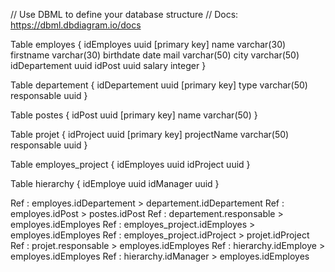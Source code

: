// Use DBML to define your database structure
// Docs: https://dbml.dbdiagram.io/docs

Table employes {
  idEmployes uuid [primary key]
  name varchar(30)
  firstname varchar(30)
  birthdate date
  mail varchar(50)
  city varchar(50)
  idDepartement uuid 
  idPost uuid
  salary integer
}

Table departement {
  idDepartement uuid [primary key]
  type varchar(50)
  responsable uuid
}

Table postes {
  idPost uuid [primary key]
  name varchar(50)
}

Table projet {
  idProject uuid [primary key]
  projectName varchar(50)
  responsable uuid
}

Table employes_project {
  idEmployes uuid
  idProject uuid
}

Table hierarchy {
  idEmploye uuid
  idManager uuid
}


Ref : employes.idDepartement > departement.idDepartement
Ref : employes.idPost > postes.idPost
Ref : departement.responsable > employes.idEmployes
Ref : employes_project.idEmployes > employes.idEmployes
Ref : employes_project.idProject > projet.idProject
Ref : projet.responsable > employes.idEmployes
Ref : hierarchy.idEmploye > employes.idEmployes
Ref : hierarchy.idManager > employes.idEmployes
